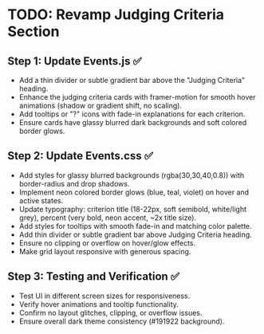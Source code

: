 # TODO: Revamp Judging Criteria Section

## Step 1: Update Events.js ✅
- Add a thin divider or subtle gradient bar above the "Judging Criteria" heading.
- Enhance the judging criteria cards with framer-motion for smooth hover animations (shadow or gradient shift, no scaling).
- Add tooltips or "?" icons with fade-in explanations for each criterion.
- Ensure cards have glassy blurred dark backgrounds and soft colored border glows.

## Step 2: Update Events.css ✅
- Add styles for glassy blurred backgrounds (rgba(30,30,40,0.8)) with border-radius and drop shadows.
- Implement neon colored border glows (blue, teal, violet) on hover and active states.
- Update typography: criterion title (18-22px, soft semibold, white/light grey), percent (very bold, neon accent, ~2x title size).
- Add styles for tooltips with smooth fade-in and matching color palette.
- Add thin divider or subtle gradient bar above Judging Criteria heading.
- Ensure no clipping or overflow on hover/glow effects.
- Make grid layout responsive with generous spacing.

## Step 3: Testing and Verification ✅
- Test UI in different screen sizes for responsiveness.
- Verify hover animations and tooltip functionality.
- Confirm no layout glitches, clipping, or overflow issues.
- Ensure overall dark theme consistency (#191922 background).
